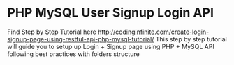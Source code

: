 # PHP MySQL User Signup Login API

Find Step by Step Tutorial here http://codinginfinite.com/create-login-signup-page-using-restful-api-php-mysql-tutorial/
This step by step tutorial will guide you to setup up Login + Signup page using PHP + MySQL API following best practices with folders structure
